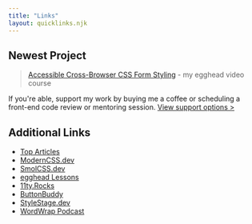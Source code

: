 ```yaml
---
title: "Links"
layout: quicklinks.njk
---
```


## Newest Project

> [Accessible Cross-Browser CSS Form Styling](https://5t3ph.dev/a11y-forms) - my egghead video course

<aside role="note">

If you're able, support my work by buying me a coffee or scheduling a front-end code review or mentoring session. [View&nbsp;support&nbsp;options >](https://www.buymeacoffee.com/moderncss)

</aside>

## Additional Links

- [Top Articles](/#writing)
- [ModernCSS.dev](https://ModernCSS.dev)
- [SmolCSS.dev](https://smolcss.dev)
- [egghead Lessons](https://5t3ph.dev/egghead)
- [11ty.Rocks](https://11ty.Rocks)
- [ButtonBuddy](https://buttonbuddy.dev)
- [StyleStage.dev](https://StyleStage.dev)
- [WordWrap Podcast](https://wordwrap.dev)
